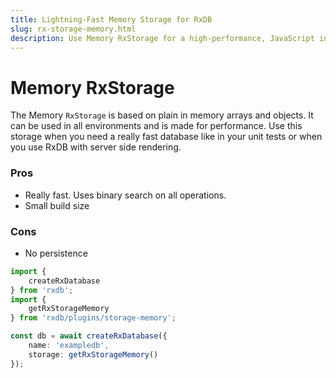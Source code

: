 ```yaml
---
title: Lightning-Fast Memory Storage for RxDB
slug: rx-storage-memory.html
description: Use Memory RxStorage for a high-performance, JavaScript in-memory database. Built for speed, making it perfect for unit tests and rapid prototyping.
---
```


# Memory RxStorage

<!-- keywords:
javascript in-memory database
in memory db
node js in memory database
in memory storage
Nestjs in-memory database

-->

The Memory `RxStorage` is based on plain in memory arrays and objects. It can be used in all environments and is made for performance.
Use this storage when you need a really fast database like in your unit tests or when you use RxDB with server side rendering.

### Pros

- Really fast. Uses binary search on all operations.
- Small build size

### Cons

- No persistence


```ts
import {
    createRxDatabase
} from 'rxdb';
import {
    getRxStorageMemory
} from 'rxdb/plugins/storage-memory';

const db = await createRxDatabase({
    name: 'exampledb',
    storage: getRxStorageMemory()
});
```
